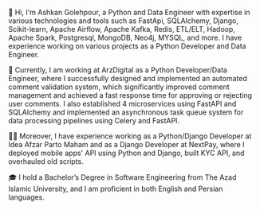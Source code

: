 👋 Hi, I'm Ashkan Golehpour, a Python and Data Engineer with expertise in various technologies and tools such as FastApi, SQLAlchemy, Django, Scikit-learn, Apache Airflow, Apache Kafka, Redis, ETL/ELT, Hadoop, Apache Spark, Postgresql, MongoDB, Neo4j, MYSQL, and more. I have experience working on various projects as a Python Developer and Data Engineer.

🚀 Currently, I am working at ArzDigital as a Python Developer/Data Engineer, where I successfully designed and implemented an automated comment validation system, which significantly improved comment management and achieved a fast response time for approving or rejecting user comments. I also established 4 microservices using FastAPI and SQLAlchemy and implemented an asynchronous task queue system for data processing pipelines using Celery and FastAPI.

👨‍💻 Moreover, I have experience working as a Python/Django Developer at Idea Afzar Parto Maham and as a Django Developer at NextPay, where I deployed mobile apps' API using Python and Django, built KYC API, and overhauled old scripts.

🎓 I hold a Bachelor’s Degree in Software Engineering from The Azad Islamic University, and I am proficient in both English and Persian languages.
